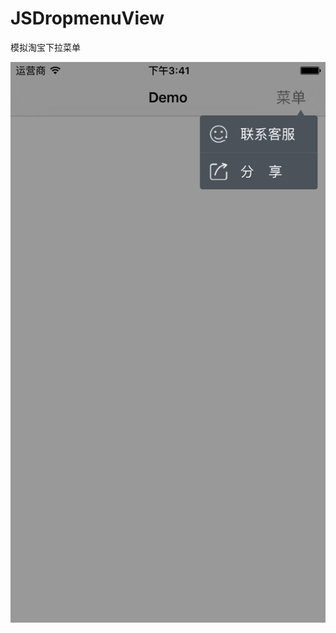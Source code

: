 # JSDropmenuView
模拟淘宝下拉菜单

![image](https://github.com/jsfu/JSDropmenuView/raw/master/Screenshots/1.png)
